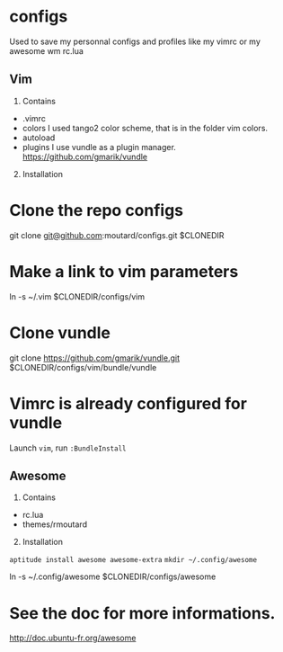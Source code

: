 configs
=======

Used to save my personnal configs and profiles like my vimrc or my awesome wm rc.lua

Vim
---
1. Contains
- .vimrc
- colors
I used tango2 color scheme, that is in the folder vim colors.
- autoload
- plugins
I use vundle as a plugin manager.
https://github.com/gmarik/vundle

2. Installation
# Clone the repo configs
git clone git@github.com:moutard/configs.git $CLONEDIR
# Make a link to vim parameters
ln -s ~/.vim $CLONEDIR/configs/vim
# Clone vundle
git clone https://github.com/gmarik/vundle.git $CLONEDIR/configs/vim/bundle/vundle
# Vimrc is already configured for vundle
Launch `vim`, run `:BundleInstall`

Awesome
-------

1. Contains
- rc.lua
- themes/rmoutard

2. Installation

`aptitude install awesome awesome-extra`
`mkdir ~/.config/awesome`

ln -s ~/.config/awesome $CLONEDIR/configs/awesome

# See the doc for more informations.
http://doc.ubuntu-fr.org/awesome
